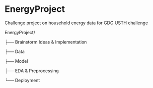 # EnergyProject

Challenge project on household energy data for GDG USTH challenge

EnergyProject/

├── Brainstorm Ideas & Implementation

├── Data

├── Model

├── EDA & Preprocessing

└── Deployment

